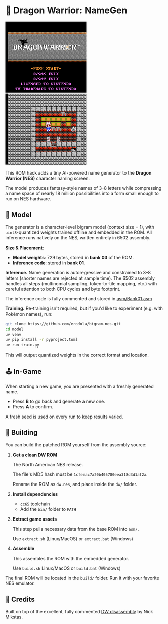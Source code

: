 # 🧙 Dragon Warrior: NameGen

![demo](../dw-1.gif) ![demo](../dw-2.gif)

This ROM hack adds a tiny AI-powered name generator to the **Dragon Warrior (NES)** character naming screen.

The model produces fantasy-style names of 3–8 letters while compressing a name space of nearly 18 million possibilities into a form small enough to run on NES hardware.

## 🧠 Model

The generator is a character-level bigram model (context size = 1), with `uint8`-quantized weights trained offline and embedded in the ROM. All inference runs natively on the NES, written entirely in 6502 assembly.

**Size \& Placement**:

- **Model weights**: 729 bytes, stored in **bank 03** of the ROM.
- **Inference code**: stored in **bank 01**.

**Inference.** Name generation is autoregressive and constrained to 3–8 letters (shorter names are rejected at sample time). The 6502 assembly handles all steps (multinomial sampling, token-to-tile mapping, etc.) with careful attention to both CPU cycles and byte footprint.

The inference code is fully commented and stored in [asm/Bank01.asm](https://github.com/erodola/bigram-nes/blob/main/dw/asm/Bank01.asm)

**Training.** Re-training isn't required, but if you'd like to experiment (e.g. with Pokémon names), run:

```bash
git clone https://github.com/erodola/bigram-nes.git
cd model
uv venv
uv pip install -r pyproject.toml
uv run train.py
```

This will output quantized weights in the correct format and location.

## 🕹️ In-Game

When starting a new game, you are presented with a freshly generated name.

- Press **B** to go back and generate a new one.
- Press **A** to confirm.

A fresh seed is used on every run to keep results varied.

## 🔧 Building

You can build the patched ROM yourself from the assembly source:

1. **Get a clean DW ROM**

   The North American NES release.

   The file's MD5 hash must be `1cfeeac7a20b405780eea318d3d1af2a`.

   Rename the ROM as `dw.nes`, and place inside the `dw/` folder.

2. **Install dependencies**

   - [`cc65`](https://cc65.github.io/) toolchain
   - Add the `bin/` folder to `PATH`

3. **Extract game assets**

   This step pulls necessary data from the base ROM into `asm/`.

   Use `extract.sh` (Linux/MacOS) or `extract.bat` (Windows)

4. **Assemble**

   This assembles the ROM with the embedded generator.

   Use `build.sh` Linux/MacOS or `build.bat` (Windows)


The final ROM will be located in the `build/` folder. Run it with your favorite NES emulator.

## 🙏 Credits

Built on top of the excellent, fully commented [DW disassembly](https://github.com/nmikstas/dragon-warrior-disassembly) by Nick Mikstas.